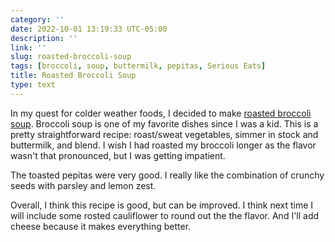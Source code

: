 ```yaml
---
category: ''
date: 2022-10-01 13:19:33 UTC-05:00
description: ''
link: ''
slug: roasted-broccoli-soup
tags: [broccoli, soup, buttermilk, pepitas, Serious Eats]
title: Roasted Broccoli Soup
type: text
---
```


In my quest for colder weather foods, I decided to make [roasted broccoli soup](https://www.seriouseats.com/roasted-broccoli-soup-buttermilk-pepitas-recipe).
Broccoli soup is one of my favorite dishes since I was a kid.
This is a pretty straightforward recipe: roast/sweat vegetables, simmer in stock and buttermilk, and blend.
I wish I had roasted my broccoli longer as the flavor wasn't that pronounced, but I was getting impatient.

The toasted pepitas were very good.
I really like the combination of crunchy seeds with parsley and lemon zest.

Overall, I think this recipe is good, but can be improved.
I think next time I will include some rosted cauliflower to round out the the flavor.
And I'll add cheese because it makes everything better.